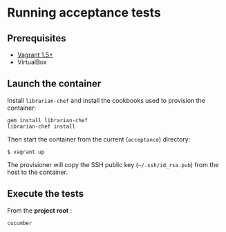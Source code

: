 # Running acceptance tests

## Prerequisites

* [Vagrant 1.5+](http://www.vagrantup.com/downloads.html)
* VirtualBox

## Launch the container

Install `librarian-chef` and install the cookbooks used to provision the container:

```
gem install librarian-chef
librarian-chef install
```

Then start the container from the current (`acceptance`) directory:

```
$ vagrant up
```

The provisioner will copy the SSH public key (`~/.ssh/id_rsa.pub`) from the host to the container.

## Execute the tests

From the **project root** :

`cucumber`

